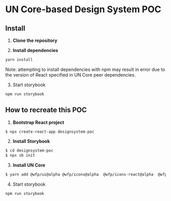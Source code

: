 # UN Core-based Design System POC

## Install

1. **Clone the repository**

2. **Install dependencies**

```bash
yarn install
```

Note: attempting to install dependencies with npm may result in error due to the version of React specified in UN Core peer dependencies.

3. Start storybook

```bash
npm run storybook
```

## How to recreate this POC

1. **Bootstrap React project**

```bash
$ npx create-react-app designsystem-poc
```

2. **Install Storybook**

```bash
$ cd designsystem-poc
$ npx sb init
```

3. **Install UN Core**

```bash
$ yarn add @wfp/ui@alpha @wfp/icons@alpha  @wfp/icons-react@alpha  @wfp/layout@alpha  @wfp/styles@alpha  @wfp/themes@alpha  @wfp/type@alpha
```

4. Start storybook

```bash
npm run storybook
```

